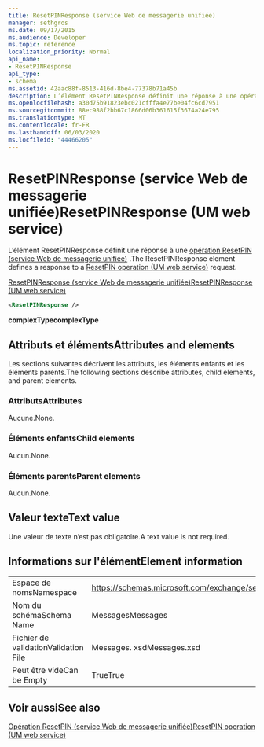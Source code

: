 ```yaml
---
title: ResetPINResponse (service Web de messagerie unifiée)
manager: sethgros
ms.date: 09/17/2015
ms.audience: Developer
ms.topic: reference
localization_priority: Normal
api_name:
- ResetPINResponse
api_type:
- schema
ms.assetid: 42aac88f-8513-416d-8be4-77378b71a45b
description: L’élément ResetPINResponse définit une réponse à une opération ResetPIN (service Web de messagerie unifiée).
ms.openlocfilehash: a30d75b91823ebc021cfffa4e77be04fc6cd7951
ms.sourcegitcommit: 88ec988f2bb67c1866d06b361615f3674a24e795
ms.translationtype: MT
ms.contentlocale: fr-FR
ms.lasthandoff: 06/03/2020
ms.locfileid: "44466205"
---
```

# <a name="resetpinresponse-um-web-service"></a><span data-ttu-id="72c73-103">ResetPINResponse (service Web de messagerie unifiée)</span><span class="sxs-lookup"><span data-stu-id="72c73-103">ResetPINResponse (UM web service)</span></span>

<span data-ttu-id="72c73-104">L’élément ResetPINResponse définit une réponse à une [opération ResetPIN (service Web de messagerie unifiée)](resetpin-operation-um-web-service.md) .</span><span class="sxs-lookup"><span data-stu-id="72c73-104">The ResetPINResponse element defines a response to a [ResetPIN operation (UM web service)](resetpin-operation-um-web-service.md) request.</span></span> 
  
[<span data-ttu-id="72c73-105">ResetPINResponse (service Web de messagerie unifiée)</span><span class="sxs-lookup"><span data-stu-id="72c73-105">ResetPINResponse (UM web service)</span></span>](resetpinresponse-um-web-service.md)
  
```xml
<ResetPINResponse />
```

 <span data-ttu-id="72c73-106">**complexType**</span><span class="sxs-lookup"><span data-stu-id="72c73-106">**complexType**</span></span>
## <a name="attributes-and-elements"></a><span data-ttu-id="72c73-107">Attributs et éléments</span><span class="sxs-lookup"><span data-stu-id="72c73-107">Attributes and elements</span></span>

<span data-ttu-id="72c73-108">Les sections suivantes décrivent les attributs, les éléments enfants et les éléments parents.</span><span class="sxs-lookup"><span data-stu-id="72c73-108">The following sections describe attributes, child elements, and parent elements.</span></span>
  
### <a name="attributes"></a><span data-ttu-id="72c73-109">Attributs</span><span class="sxs-lookup"><span data-stu-id="72c73-109">Attributes</span></span>

<span data-ttu-id="72c73-110">Aucune.</span><span class="sxs-lookup"><span data-stu-id="72c73-110">None.</span></span>
  
### <a name="child-elements"></a><span data-ttu-id="72c73-111">Éléments enfants</span><span class="sxs-lookup"><span data-stu-id="72c73-111">Child elements</span></span>

<span data-ttu-id="72c73-112">Aucun.</span><span class="sxs-lookup"><span data-stu-id="72c73-112">None.</span></span>
  
### <a name="parent-elements"></a><span data-ttu-id="72c73-113">Éléments parents</span><span class="sxs-lookup"><span data-stu-id="72c73-113">Parent elements</span></span>

<span data-ttu-id="72c73-114">Aucun.</span><span class="sxs-lookup"><span data-stu-id="72c73-114">None.</span></span>
  
## <a name="text-value"></a><span data-ttu-id="72c73-115">Valeur texte</span><span class="sxs-lookup"><span data-stu-id="72c73-115">Text value</span></span>

<span data-ttu-id="72c73-116">Une valeur de texte n’est pas obligatoire.</span><span class="sxs-lookup"><span data-stu-id="72c73-116">A text value is not required.</span></span>
  
## <a name="element-information"></a><span data-ttu-id="72c73-117">Informations sur l'élément</span><span class="sxs-lookup"><span data-stu-id="72c73-117">Element information</span></span>

|||
|:-----|:-----|
|<span data-ttu-id="72c73-118">Espace de noms</span><span class="sxs-lookup"><span data-stu-id="72c73-118">Namespace</span></span>  <br/> |https://schemas.microsoft.com/exchange/services/2006/messages  <br/> |
|<span data-ttu-id="72c73-119">Nom du schéma</span><span class="sxs-lookup"><span data-stu-id="72c73-119">Schema Name</span></span>  <br/> |<span data-ttu-id="72c73-120">Messages</span><span class="sxs-lookup"><span data-stu-id="72c73-120">Messages</span></span>  <br/> |
|<span data-ttu-id="72c73-121">Fichier de validation</span><span class="sxs-lookup"><span data-stu-id="72c73-121">Validation File</span></span>  <br/> |<span data-ttu-id="72c73-122">Messages. xsd</span><span class="sxs-lookup"><span data-stu-id="72c73-122">Messages.xsd</span></span>  <br/> |
|<span data-ttu-id="72c73-123">Peut être vide</span><span class="sxs-lookup"><span data-stu-id="72c73-123">Can be Empty</span></span>  <br/> |<span data-ttu-id="72c73-124">True</span><span class="sxs-lookup"><span data-stu-id="72c73-124">True</span></span>  <br/> |
   
## <a name="see-also"></a><span data-ttu-id="72c73-125">Voir aussi</span><span class="sxs-lookup"><span data-stu-id="72c73-125">See also</span></span>



[<span data-ttu-id="72c73-126">Opération ResetPIN (service Web de messagerie unifiée)</span><span class="sxs-lookup"><span data-stu-id="72c73-126">ResetPIN operation (UM web service)</span></span>](resetpin-operation-um-web-service.md)

